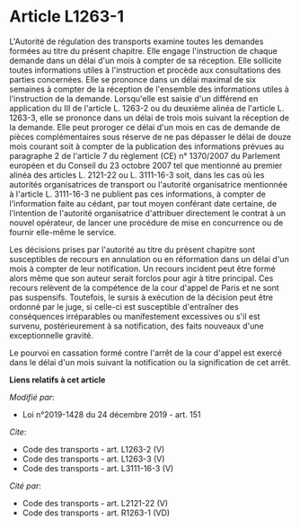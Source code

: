 # Article L1263-1

L'Autorité de régulation des transports examine toutes les demandes formées au titre du présent chapitre. Elle engage
l'instruction de chaque demande dans un délai d'un mois à compter de sa réception. Elle sollicite toutes informations utiles
à l'instruction et procède aux consultations des parties concernées. Elle se prononce dans un délai maximal de six semaines à
compter de la réception de l'ensemble des informations utiles à l'instruction de la demande. Lorsqu'elle est saisie d'un
différend en application du III de l'article L. 1263-2 ou du deuxième alinéa de l'article L. 1263-3, elle se prononce dans un
délai de trois mois suivant la réception de la demande. Elle peut proroger ce délai d'un mois en cas de demande de pièces
complémentaires sous réserve de ne pas dépasser le délai de douze mois courant soit à compter de la publication des
informations prévues au paragraphe 2 de l'article 7 du règlement (CE) n° 1370/2007 du Parlement européen et du Conseil du 23
octobre 2007 tel que mentionné au premier alinéa des articles L. 2121-22 ou L. 3111-16-3 soit, dans les cas où les autorités
organisatrices de transport ou l'autorité organisatrice mentionnée à l'article L. 3111-16-3 ne publient pas ces informations,
à compter de l'information faite au cédant, par tout moyen conférant date certaine, de l'intention de l'autorité
organisatrice d'attribuer directement le contrat à un nouvel opérateur, de lancer une procédure de mise en concurrence ou de
fournir elle-même le service. 

Les décisions prises par l'autorité au titre du présent chapitre sont susceptibles de recours en annulation ou en réformation
dans un délai d'un mois à compter de leur notification. Un recours incident peut être formé alors même que son auteur serait
forclos pour agir à titre principal. Ces recours relèvent de la compétence de la cour d'appel de Paris et ne sont pas
suspensifs. Toutefois, le sursis à exécution de la décision peut être ordonné par le juge, si celle-ci est susceptible
d'entraîner des conséquences irréparables ou manifestement excessives ou s'il est survenu, postérieurement à sa notification,
des faits nouveaux d'une exceptionnelle gravité. 

Le pourvoi en cassation formé contre l'arrêt de la cour d'appel est exercé dans le délai d'un mois suivant la notification ou
la signification de cet arrêt.

**Liens relatifs à cet article**

_Modifié par_:

  - Loi n°2019-1428 du 24 décembre 2019 - art. 151

_Cite_:

  - Code des transports - art. L1263-2 (V)
  - Code des transports - art. L1263-3 (V)
  - Code des transports - art. L3111-16-3 (V)

_Cité par_:

  - Code des transports - art. L2121-22 (V)
  - Code des transports - art. R1263-1 (VD)
